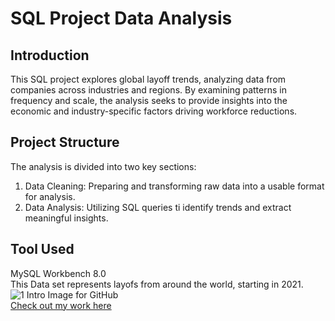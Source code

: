 # SQL Project Data Analysis
 
## Introduction
This SQL project explores global layoff trends, analyzing data from companies across industries and regions. 
By examining patterns in frequency and scale, the analysis seeks to provide insights into the economic and industry-specific factors driving workforce reductions.  
## Project Structure  
The analysis is divided into two key sections:
1. Data Cleaning: Preparing and transforming raw data into a usable format for analysis.
2. Data Analysis: Utilizing SQL queries ti identify trends and extract meaningful insights.
## Tool Used  
MySQL Workbench 8.0  
This Data set represents layofs from around the world, starting in 2021.
![1 Intro Image for GitHub](https://github.com/user-attachments/assets/00612d05-bd16-4dbc-ad4b-fbce3b474675)  
[Check out my work here](https://github.com/Mnord444/SQL_Project_Data_Analytics/tree/main/Data%20Cleaning%20Project)  


